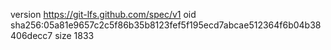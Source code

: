 version https://git-lfs.github.com/spec/v1
oid sha256:05a81e9657c2c5f86b35b8123fef5f195ecd7abcae512364f6b04b38406decc7
size 1833
